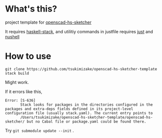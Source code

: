 # What's this?
project template for [openscad-hs-sketcher](https://github.com/tsukimizake/openscad-hs-sketcher)

It requires [haskell-stack](https://docs.haskellstack.org/en/stable/), and utilitiy commands in justfile requires [just](https://github.com/casey/just) and [nushell](https://github.com/nushell/nushell)

# How to use

```
git clone https://github.com/tsukimizake/openscad-hs-sketcher-template
stack build
```
Might work. 

If it errors like this,
```
Error: [S-636]
       Stack looks for packages in the directories configured in the packages and extra-deps fields defined in its project-level configuration file (usually stack.yaml). The current entry points to
       /Users/tsukimizake/openscad-hs-sketcher-template/openscad-hs-sketcher/ but no Cabal file or package.yaml could be found there.
```

Try `git submodule update --init` .
